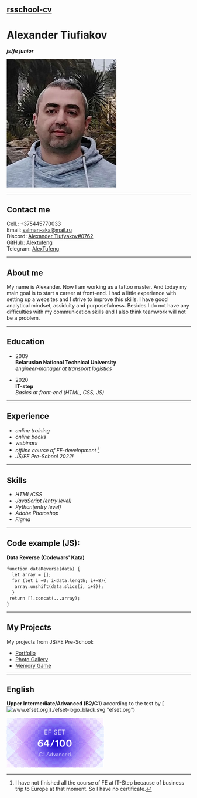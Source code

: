 ## [rsschool-cv](https://alextufeng.github.io/rsschool-cv/cv)

# Alexander Tiufiakov
***js/fe junior***

![my photo](./cvphoto.jpg "My Photo")

---

## Contact me


Cell.: +375445770033  
Email: salman-aka@mail.ru  
Discord: [Alexander Tiufyakov#0762](https://discordapp.com/users/673453451711217685/)    
GitHub:  [Alextufeng](https://github.com/Alextufeng)  
Telegram: [AlexTufeng](https://t.me/AlexTufeng)

---
## About me  


My name is Alexander. Now I am working as a tattoo master. And today my main goal is to start a career at front-end. I had a little experience with setting up a websites and I strive to improve this skills. I have good analytical mindset, assiduity and purposefulness. Besides I do not have any difficulties with my communication skills and I also think teamwork will not be a problem.  

---  

## Education  


- 2009  
	**Belarusian National Technical University**  
	*engineer-manager at transport logistics*

- 2020  
	**IT-step**  
	*Basics at front-end (HTML, CSS, JS)*  

---  

## Experience  


+ *online training*
+ *online books*
+ *webinars*
+ *offline course of FE-development [^1]*
+ *JS/FE Pre-School 2022!* 

[^1]: I have not finished all the course of FE at IT-Step because of business trip to Europe at that moment. So I have no certificate.

---  

## Skills  


+ *HTML/CSS*  
+ *JavaScript (entry level)*  
+ *Python(entry level)*  
+ *Adobe Photoshop*
+ *Figma*

---

## Code example (JS):  
**Data Reverse (Codewars' Kata)**

```
function dataReverse(data) {
  let array = [];
  for (let i =0; i<data.length; i+=8){
   array.unshift(data.slice(i, i+8));
  }
 return [].concat(...array);
}
```

---

## My Projects

My projects from JS/FE Pre-School:
+ [Portfolio](https://rolling-scopes-school.github.io/alextufeng-JSFEPRESCHOOL/portfolio/)
+ [Photo Gallery](https://rolling-scopes-school.github.io/alextufeng-JSFEPRESCHOOL/js30task2part2)
+ [Memory Game](https://rolling-scopes-school.github.io/alextufeng-JSFEPRESCHOOL/js30task3part2)

---

## English  

**Upper Intermediate/Advanced (B2/C1)** according to the test by [![www.efset.org](./efset-logo_black.svg "efset.org")](https://www.efset.org/)

[![screenshot my test results](./cert.png "test result")](https://www.efset.org/cert/jhMRU8)
